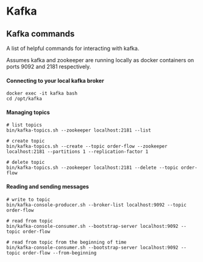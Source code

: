 # Kafka

## Kafka commands
A list of helpful commands for interacting with kafka.

Assumes kafka and zookeeper are running locally as docker containers on ports 9092 and 2181 respectively.

#### Connecting to your local kafka broker
```
docker exec -it kafka bash
cd /opt/kafka
```

#### Managing topics
```
# list topics
bin/kafka-topics.sh --zookeeper localhost:2181 --list

# create topic
bin/kafka-topics.sh --create --topic order-flow --zookeeper localhost:2181 --partitions 1 --replication-factor 1

# delete topic
bin/kafka-topics.sh --zookeeper localhost:2181 --delete --topic order-flow
```

#### Reading and sending messages
```
# write to topic
bin/kafka-console-producer.sh --broker-list localhost:9092 --topic order-flow

# read from topic
bin/kafka-console-consumer.sh --bootstrap-server localhost:9092 --topic order-flow

# read from topic from the beginning of time
bin/kafka-console-consumer.sh --bootstrap-server localhost:9092 --topic order-flow --from-beginning
```